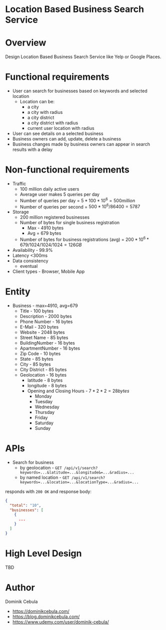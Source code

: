 # Location Based Business Search Service

# Overview

Design Location Based Business Search Service like Yelp or Google Places.

# Functional requirements

* User can search for businesses based on keywords and selected location
    * Location can be:
        * a city
        * a city with radius
        * a city district
        * a city district with radius
        * current user location with radius
* User can see details on a selected business
* Business owners can add, update, delete a business
* Business changes made by business owners can appear in search results with a delay

# Non-functional requirements

* Traffic
    * 100 million daily active users
    * Average user makes 5 queries per day
    * Number of queries per day = $`5 * 100*10^6 = 500 million`$
    * Number of queries per second = $`500*10^6 / 86400 = 5787`$
* Storage
    * 200 million registered businesses
  * Number of bytes for single business registration
      * Max - 4910 bytes
      * Avg = 679 bytes
  * Number of bytes for business registrations (avg) = $`200*10^6 * 679 /1024/1024/1024 = 126GB`$
* Availability - 99.9%
* Latency <300ms
* Data consistency
    * eventual
* Client types - Browser, Mobile App

# Entity

* Business - max=4910, avg=679
    * Title - 100 bytes
    * Description - 2000 bytes
    * Phone Number - 16 bytes
    * E-Mail - 320 bytes
    * Website - 2048 bytes
  * Street Name - 85 bytes
  * BuildingNumber - 16 bytes
  * ApartmentNumber - 16 bytes
  * Zip Code - 10 bytes
  * State - 85 bytes
  * City - 85 bytes
  * City District - 85 bytes
  * Geolocation - 16 bytes
      * latitude - 8 bytes
      * longitude - 8 bytes
      * Opening and Closing Hours - $`7 * 2 * 2 = 28 bytes`$
          * Monday
          * Tuesday
          * Wednesday
          * Thursday
          * Friday
          * Saturday
          * Sunday

# APIs

* Search for business
    * by geolocation - `GET /api/v1/search?keywords=...&latitude=...&longitude&=...&radius=...`
    * by named location - `GET /api/v1/search?keywords=...&location=...&locationType=...&radius=...`

responds with `200 OK` and response body:

```json
{
  "total": "10",
  "businesses": [
    {
      ...
    }
  ]
}
```

# High Level Design

TBD

# Author

Dominik Cebula

* https://dominikcebula.com/
* https://blog.dominikcebula.com/
* https://www.udemy.com/user/dominik-cebula/
